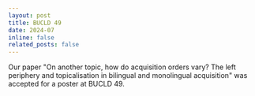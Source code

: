 ```yaml
---
layout: post
title: BUCLD 49
date: 2024-07
inline: false
related_posts: false
---
```


Our paper "On another topic, how do acquisition orders vary? The left periphery and topicalisation in bilingual and monolingual acquisition" was accepted for a poster at BUCLD 49.
